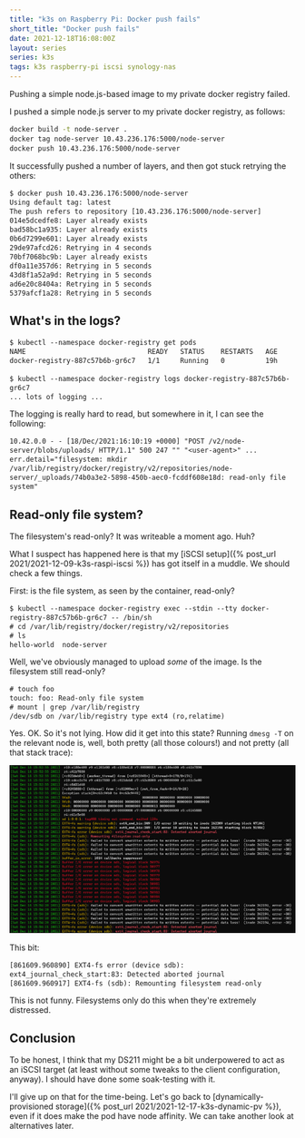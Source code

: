 ```yaml
---
title: "k3s on Raspberry Pi: Docker push fails"
short_title: "Docker push fails"
date: 2021-12-18T16:08:00Z
layout: series
series: k3s
tags: k3s raspberry-pi iscsi synology-nas
---
```


Pushing a simple node.js-based image to my private docker registry failed.

I pushed a simple node.js server to my private docker registry, as follows:

```bash
docker build -t node-server .
docker tag node-server 10.43.236.176:5000/node-server
docker push 10.43.236.176:5000/node-server
```

It successfully pushed a number of layers, and then got stuck retrying the others:

```
$ docker push 10.43.236.176:5000/node-server
Using default tag: latest
The push refers to repository [10.43.236.176:5000/node-server]
014e5dcedfe8: Layer already exists
bad58bc1a935: Layer already exists
0b6d7299e601: Layer already exists
29de97afcd26: Retrying in 4 seconds
70bf7068bc9b: Layer already exists
df0a11e357d6: Retrying in 5 seconds
43d8f1a52a9d: Retrying in 5 seconds
ad6e20c8404a: Retrying in 5 seconds
5379afcf1a28: Retrying in 5 seconds
```

## What's in the logs?

```
$ kubectl --namespace docker-registry get pods
NAME                              READY   STATUS    RESTARTS   AGE
docker-registry-887c57b6b-gr6c7   1/1     Running   0          19h

$ kubectl --namespace docker-registry logs docker-registry-887c57b6b-gr6c7
... lots of logging ...
```

The logging is really hard to read, but somewhere in it, I can see the following:

```
10.42.0.0 - - [18/Dec/2021:16:10:19 +0000] "POST /v2/node-server/blobs/uploads/ HTTP/1.1" 500 247 "" "<user-agent>" ...
err.detail="filesystem: mkdir /var/lib/registry/docker/registry/v2/repositories/node-server/_uploads/74b0a3e2-5898-450b-aec0-fcddf608e18d: read-only file system"
```

## Read-only file system?

The filesystem's read-only? It was writeable a moment ago. Huh?

What I suspect has happened here is that my [iSCSI setup]({% post_url 2021/2021-12-09-k3s-raspi-iscsi %}) has got itself in a muddle. We should check a few things.

First: is the file system, as seen by the container, read-only?

```
$ kubectl --namespace docker-registry exec --stdin --tty docker-registry-887c57b6b-gr6c7 -- /bin/sh
# cd /var/lib/registry/docker/registry/v2/repositories
# ls
hello-world  node-server
```

Well, we've obviously managed to upload _some_ of the image. Is the filesystem still read-only?

```
# touch foo
touch: foo: Read-only file system
# mount | grep /var/lib/registry
/dev/sdb on /var/lib/registry type ext4 (ro,relatime)
```

Yes. OK. So it's not lying. How did it get into this state? Running `dmesg -T` on the relevant node is, well, both pretty (all those colours!) and not pretty (all that stack trace):

![](/images/2021-12-18-k3s-raspi-docker-push-fails/remounting-filesystem-readonly.png)

This bit:

```
[861609.960890] EXT4-fs error (device sdb): ext4_journal_check_start:83: Detected aborted journal
[861609.960917] EXT4-fs (sdb): Remounting filesystem read-only
```

<div class="callout callout-warning" markdown="span">
This is not funny. Filesystems only do this when they're extremely distressed.
</div>

## Conclusion

To be honest, I think that my DS211 might be a bit underpowered to act as an iSCSI target (at least without some tweaks to the client configuration, anyway).
I should have done some soak-testing with it.

I'll give up on that for the time-being. Let's go back to [dynamically-provisioned storage]({% post_url 2021/2021-12-17-k3s-dynamic-pv %}), even if it does make the pod have node affinity. We can take
another look at alternatives later.
